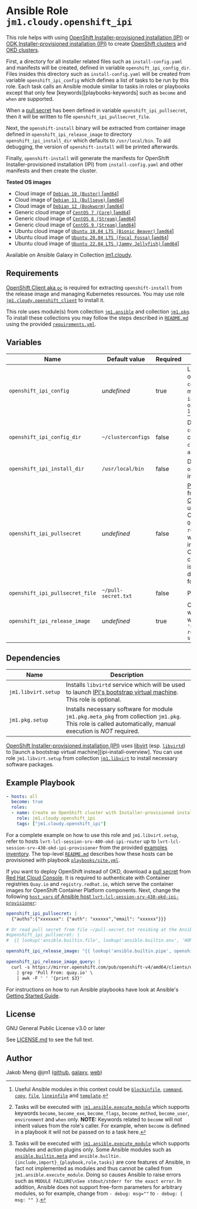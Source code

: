 # Ansible Role `jm1.cloudy.openshift_ipi`

This role helps with using [OpenShift Installer-provisioned installation (IPI)][ocp-ipi] or
[ODK Installer-provisioned installation (IPI)][okd-ipi] to create [OpenShift clusters][ocp] and [OKD clusters][okd].

First, a directory for all installer related files such as `install-config.yaml` and manifests will be created, defined
in variable `openshift_ipi_config_dir`. Files insides this directory such as `install-config.yaml` will be created from
variable `openshift_ipi_config` which defines a list of tasks to be run by this role. Each task calls an Ansible module
similar to tasks in roles or playbooks except that only few [keywords][playbooks-keywords] such as `become` and `when`
are supported.

When a [pull secret][using-image-pull-secrets] has been defined in variable `openshift_ipi_pullsecret`, then it will be
written to file `openshift_ipi_pullsecret_file`.

Next, the `openshift-install` binary will be extracted from container image defined in `openshift_ipi_release_image` to
directory `openshift_ipi_install_dir` which defaults to `/usr/local/bin`. To aid debugging, the version of
`openshift-install` will be printed afterwards.

Finally, `openshift-install` will generate the manifests for OpenShift Installer-provisioned installation (IPI) from
`install-config.yaml` and other manifests and then create the cluster.

[ocp]: https://openshift.com/
[ocp-ipi]: https://docs.openshift.com/container-platform/4.13/installing/installing_bare_metal_ipi/ipi-install-overview.html
[okd]: https://www.okd.io/
[okd-ipi]: https://docs.okd.io/latest/installing/installing_bare_metal_ipi/ipi-install-overview.html

**Tested OS images**
- Cloud image of [`Debian 10 (Buster)` \[`amd64`\]](https://cdimage.debian.org/cdimage/openstack/current/)
- Cloud image of [`Debian 11 (Bullseye)` \[`amd64`\]](https://cdimage.debian.org/images/cloud/bullseye/latest/)
- Cloud image of [`Debian 12 (Bookworm)` \[`amd64`\]](https://cdimage.debian.org/images/cloud/bookworm/)
- Generic cloud image of [`CentOS 7 (Core)` \[`amd64`\]](https://cloud.centos.org/centos/7/images/)
- Generic cloud image of [`CentOS 8 (Stream)` \[`amd64`\]](https://cloud.centos.org/centos/8-stream/x86_64/images/)
- Generic cloud image of [`CentOS 9 (Stream)` \[`amd64`\]](https://cloud.centos.org/centos/9-stream/x86_64/images/)
- Ubuntu cloud image of [`Ubuntu 18.04 LTS (Bionic Beaver)` \[`amd64`\]](https://cloud-images.ubuntu.com/bionic/current/)
- Ubuntu cloud image of [`Ubuntu 20.04 LTS (Focal Fossa)` \[`amd64`\]](https://cloud-images.ubuntu.com/focal/)
- Ubuntu cloud image of [`Ubuntu 22.04 LTS (Jammy Jellyfish)` \[`amd64`\]](https://cloud-images.ubuntu.com/jammy/)

Available on Ansible Galaxy in Collection [jm1.cloudy](https://galaxy.ansible.com/jm1/cloudy).

## Requirements

[OpenShift Client aka `oc`][ocp-oc] is required for extracting `openshift-install` from the release image and managing
Kubernetes resources. You may use role [`jm1.cloudy.openshift_client`](../openshift_client/README.md) to install it.

[ocp-oc]: https://github.com/openshift/oc

This role uses module(s) from collection [`jm1.ansible`][galaxy-jm1-ansible] and collection [`jm1.pkg`][galaxy-jm1-pkg].
To install these collections you may follow the steps described in [`README.md`][jm1-cloudy-readme] using the provided
[`requirements.yml`][jm1-cloudy-requirements].

[galaxy-jm1-ansible]: https://galaxy.ansible.com/jm1/ansible
[galaxy-jm1-pkg]: https://galaxy.ansible.com/jm1/pkg
[jm1-cloudy-readme]: ../../README.md
[jm1-cloudy-requirements]: ../../requirements.yml

## Variables

| Name                            | Default value       | Required | Description |
| ------------------------------- | ------------------- | -------- | ----------- |
| `openshift_ipi_config`          | *undefined*         | true     | List of tasks to run in order to create `install-config.yaml` and other manifests for `openshift-install` in `openshift_ipi_config_dir` [^example-modules] [^supported-keywords] [^supported-modules] |
| `openshift_ipi_config_dir`      | `~/clusterconfigs`  | false    | Directory where `install-config.yaml` file will be created. Defaults to `clusterconfigs` in `ansible_user`'s home |
| `openshift_ipi_install_dir`     | `/usr/local/bin`    | false    | Directory where `openshift-install` will be installed to |
| `openshift_ipi_pullsecret`      | *undefined*         | false    | [Pull secret][using-image-pull-secrets] downloaded from [Red Hat Cloud Console][rh-console-ipi] which will be used to authenticate with Container registries `Quay.io` and `registry.redhat.io`, which serve the container images for OpenShift Container Platform components. A pull secret is required for OpenShift deployments only, but not for OKD deployments. |
| `openshift_ipi_pullsecret_file` | `~/pull-secret.txt` | false    | Path to pull secret file |
| `openshift_ipi_release_image`   | *undefined*         | true     | Container image from which `openshift-install` will be extracted, e.g. `'quay.io/okd/scos-release:4.13.0-0.okd-scos-2023-07-20-165025'` |

[rh-console-ipi]: https://console.redhat.com/openshift/install/metal/installer-provisioned
[using-image-pull-secrets]: https://docs.openshift.com/container-platform/4.13/openshift_images/managing_images/using-image-pull-secrets.html

[^supported-modules]: Tasks will be executed with [`jm1.ansible.execute_module`][jm1-ansible-execute-module] which
supports modules and action plugins only. Some Ansible modules such as [`ansible.builtin.meta`][ansible-builtin-meta]
and `ansible.builtin.{include,import}_{playbook,role,tasks}` are core features of Ansible, in fact not implemented as
modules and thus cannot be called from `jm1.ansible.execute_module`. Doing so causes Ansible to raise errors such as
`MODULE FAILURE\nSee stdout/stderr for the exact error`. In addition, Ansible does not support free-form parameters for
arbitrary modules, so for example, change from `- debug: msg=""` to `- debug: { msg: "" }`.

[^supported-keywords]: Tasks will be executed with [`jm1.ansible.execute_module`][jm1-ansible-execute-module] which
supports keywords `become`, `become_exe`, `become_flags`, `become_method`, `become_user`, `environment` and `when` only.
**NOTE:** Keywords related to `become` will not inherit values from the role's caller. For example, when `become` is
defined in a playbook it will not be passed on to a task here.

[^example-modules]: Useful Ansible modules in this context could be [`blockinfile`][ansible-builtin-blockinfile],
[`command`][ansible-builtin-command], [`copy`][ansible-builtin-copy], [`file`][ansible-builtin-file], [`lineinfile`][
ansible-builtin-lineinfile] and [`template`][ansible-builtin-template].

[ansible-builtin-blockinfile]: https://docs.ansible.com/ansible/latest/collections/ansible/builtin/blockinfile_module.html
[ansible-builtin-command]: https://docs.ansible.com/ansible/latest/collections/ansible/builtin/command_module.html
[ansible-builtin-copy]: https://docs.ansible.com/ansible/latest/collections/ansible/builtin/copy_module.html
[ansible-builtin-file]: https://docs.ansible.com/ansible/latest/collections/ansible/builtin/file_module.html
[ansible-builtin-lineinfile]: https://docs.ansible.com/ansible/latest/collections/ansible/builtin/lineinfile_module.html
[ansible-builtin-meta]: https://docs.ansible.com/ansible/latest/collections/ansible/builtin/meta_module.html
[ansible-builtin-template]: https://docs.ansible.com/ansible/latest/collections/ansible/builtin/template_module.html
[jm1-ansible-execute-module]: https://github.com/JM1/ansible-collection-jm1-ansible/blob/master/plugins/modules/execute_module.py

## Dependencies

| Name                | Description |
| ------------------- | ----------- |
| `jm1.libvirt.setup` | Installs `libvirtd` service which will be used to launch [IPI's bootstrap virtual machine][ocp-ipi]. This role is optional. |
| `jm1.pkg.setup`     | Installs necessary software for module `jm1.pkg.meta_pkg` from collection `jm1.pkg`. This role is called automatically, manual execution is *NOT* required. |

[OpenShift Installer-provisioned installation (IPI)][ocp-ipi] uses [libvirt][libvirt] (esp. [`libvirtd`][libvirtd]) to
[launch a bootstrap virtual machine][ipi-install-overview]. You can use role `jm1.libvirt.setup` from collection
[`jm1.libvirt`][galaxy-jm1-libvirt] to install necessary software packages.

[galaxy-jm1-libvirt]: https://galaxy.ansible.com/jm1/libvirt
[libvirt]: https://libvirt.org/
[libvirtd]: https://www.libvirt.org/manpages/libvirtd.html

## Example Playbook

```yml
- hosts: all
  become: true
  roles:
  - name: Create an OpenShift cluster with Installer-provisioned installation (IPI)
    role: jm1.cloudy.openshift_ipi
    tags: ["jm1.cloudy.openshift_ipi"]
```

For a complete example on how to use this role and `jm1.libvirt.setup`, refer to hosts
`lvrt-lcl-session-srv-400-okd-ipi-router` up to `lvrt-lcl-session-srv-430-okd-ipi-provisioner` from the provided
[examples inventory][inventory-example]. The top-level [`README.md`][jm1-cloudy-readme] describes how these hosts can be
provisioned with playbook [`playbooks/site.yml`][playbook-site-yml].

If you want to deploy OpenShift instead of OKD, download a [pull secret][using-image-pull-secrets] from [Red Hat Cloud
Console][rh-console-ipi]. It is required to authenticate with Container registries `Quay.io` and `registry.redhat.io`,
which serve the container images for OpenShift Container Platform components. Next, change the following [`host_vars` of
Ansible host `lvrt-lcl-session-srv-430-okd-ipi-provisioner`][provisioner-host-vars]:

```yml
openshift_ipi_pullsecret: |
  {"auths":{"xxxxxxx": {"auth": "xxxxxx","email": "xxxxxx"}}}

# Or read pull secret from file ~/pull-secret.txt residing at the Ansible controller
#openshift_ipi_pullsecret: |
#  {{ lookup('ansible.builtin.file', lookup('ansible.builtin.env', 'HOME') + '/pull-secret.txt') }}

openshift_ipi_release_image: "{{ lookup('ansible.builtin.pipe', openshift_ipi_release_image_query) }}"

openshift_ipi_release_image_query: |
  curl -s https://mirror.openshift.com/pub/openshift-v4/amd64/clients/ocp/stable-4.13/release.txt \
    | grep 'Pull From: quay.io' \
    | awk -F ' ' '{print $3}'
```

[inventory-example]: ../../inventory/
[playbook-site-yml]: ../../playbooks/site.yml
[provisioner-host-vars]: ../../inventory/host_vars/lvrt-lcl-session-srv-430-okd-ipi-provisioner.yml

For instructions on how to run Ansible playbooks have look at Ansible's
[Getting Started Guide](https://docs.ansible.com/ansible/latest/network/getting_started/first_playbook.html).

## License

GNU General Public License v3.0 or later

See [LICENSE.md](../../LICENSE.md) to see the full text.

## Author

Jakob Meng
@jm1 ([github](https://github.com/jm1), [galaxy](https://galaxy.ansible.com/jm1), [web](http://www.jakobmeng.de))
